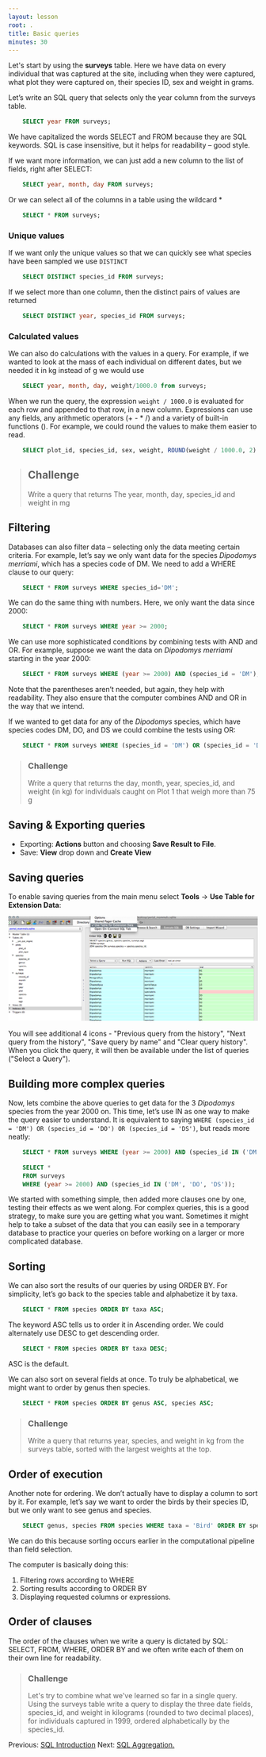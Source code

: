 ```yaml
---
layout: lesson
root: .
title: Basic queries
minutes: 30
---
```



Let's start by using the **surveys** table.
Here we have data on every individual that was captured at the site,
including when they were captured, what plot they were captured on,
their species ID, sex and weight in grams.

Let’s write an SQL query that selects only the year column from the surveys
table.
```sql
    SELECT year FROM surveys;
```
We have capitalized the words SELECT and FROM because they are SQL keywords.
SQL is case insensitive, but it helps for readability – good style.

If we want more information, we can just add a new column to the list of fields,
right after SELECT:
```sql
    SELECT year, month, day FROM surveys;
```
Or we can select all of the columns in a table using the wildcard *
```sql
    SELECT * FROM surveys;
```
### Unique values

If we want only the unique values so that we can quickly see what species have
been sampled we use ``DISTINCT``
```sql
    SELECT DISTINCT species_id FROM surveys;
```
If we select more than one column, then the distinct pairs of values are
returned
```sql
    SELECT DISTINCT year, species_id FROM surveys;
```
### Calculated values

We can also do calculations with the values in a query.
For example, if we wanted to look at the mass of each individual
on different dates, but we needed it in kg instead of g we would use
```sql
    SELECT year, month, day, weight/1000.0 from surveys;
```
When we run the query, the expression `weight / 1000.0` is evaluated for each row
and appended to that row, in a new column.  Expressions can use any fields, any
arithmetic operators (+ - * /) and a variety of built-in functions (). For
example, we could round the values to make them easier to read.
```sql
    SELECT plot_id, species_id, sex, weight, ROUND(weight / 1000.0, 2) FROM surveys;
```
> ## Challenge
>
> Write a query that returns The year, month, day, species_id and weight in mg

Filtering
---------

Databases can also filter data – selecting only the data meeting certain
criteria.  For example, let’s say we only want data for the species _Dipodomys
merriami_, which has a species code of DM.  We need to add a WHERE clause to our
query:
```sql
    SELECT * FROM surveys WHERE species_id='DM';
```
We can do the same thing with numbers.
Here, we only want the data since 2000:
```sql
    SELECT * FROM surveys WHERE year >= 2000;
```
We can use more sophisticated conditions by combining tests with AND and OR.
For example, suppose we want the data on _Dipodomys merriami_ starting in the year
2000:
```sql
    SELECT * FROM surveys WHERE (year >= 2000) AND (species_id = 'DM');
```
Note that the parentheses aren’t needed, but again, they help with readability.
They also ensure that the computer combines AND and OR in the way that we
intend.

If we wanted to get data for any of the _Dipodomys_ species,
which have species codes DM, DO, and DS we could combine the tests using OR:
```sql
    SELECT * FROM surveys WHERE (species_id = 'DM') OR (species_id = 'DO') OR (species_id = 'DS');
```
> ### Challenge
>
> Write a query that returns the day, month, year, species_id, and
> weight (in kg) for individuals caught on Plot 1 that weigh more than 75 g


Saving & Exporting queries
--------------------------

* Exporting:  **Actions** button and choosing **Save Result to File**.
* Save: **View** drop down and **Create View**


Saving queries
--------------------------------------
To enable saving queries from the main menu select **Tools** -> **Use Table for Extension Data**:

![Saving queries](img/saving_query.png)

You will see additional 4 icons - "Previous query from the history", "Next query from the history", "Save query by name" and "Clear query history". When you click the query, it will then be available under the list of queries ("Select a Query").

Building more complex queries
-----------------------------

Now, lets combine the above queries to get data for the 3 _Dipodomys_ species from
the year 2000 on.  This time, let’s use IN as one way to make the query easier
to understand.  It is equivalent to saying `WHERE (species_id = 'DM') OR (species_id
= 'DO') OR (species_id = 'DS')`, but reads more neatly:
```sql
    SELECT * FROM surveys WHERE (year >= 2000) AND (species_id IN ('DM', 'DO', 'DS'));
```
```sql
    SELECT *
    FROM surveys
    WHERE (year >= 2000) AND (species_id IN ('DM', 'DO', 'DS'));
```
We started with something simple, then added more clauses one by one, testing
their effects as we went along.  For complex queries, this is a good strategy,
to make sure you are getting what you want.  Sometimes it might help to take a
subset of the data that you can easily see in a temporary database to practice
your queries on before working on a larger or more complicated database.


Sorting
-------

We can also sort the results of our queries by using ORDER BY.
For simplicity, let’s go back to the species table and alphabetize it by taxa.
```sql
    SELECT * FROM species ORDER BY taxa ASC;
```
The keyword ASC tells us to order it in Ascending order.
We could alternately use DESC to get descending order.
```sql
    SELECT * FROM species ORDER BY taxa DESC;
```
ASC is the default.

We can also sort on several fields at once.
To truly be alphabetical, we might want to order by genus then species.
```sql
    SELECT * FROM species ORDER BY genus ASC, species ASC;
```
> ### Challenge
>
> Write a query that returns year, species, and weight in kg from
> the surveys table, sorted with the largest weights at the top.


Order of execution
------------------

Another note for ordering. We don’t actually have to display a column to sort by
it.  For example, let’s say we want to order the birds by their species ID, but
we only want to see genus and species.
```sql
    SELECT genus, species FROM species WHERE taxa = 'Bird' ORDER BY species_id ASC;
```
We can do this because sorting occurs earlier in the computational pipeline than
field selection.

The computer is basically doing this:

1. Filtering rows according to WHERE
2. Sorting results according to ORDER BY
3. Displaying requested columns or expressions.


Order of clauses
----------------

The order of the clauses when we write a query is dictated by SQL: SELECT, FROM, WHERE, ORDER BY
and we often write each of them on their own line for readability.


> ### Challenge
>
> Let's try to combine what we've learned so far in a single
> query.  Using the surveys table write a query to display the three date fields,
> species\_id, and weight in kilograms (rounded to two decimal places), for
> individuals captured in 1999, ordered alphabetically by the species\_id.




Previous: [SQL Introduction](00-sql-introduction.html) Next: [SQL Aggregation.](02-sql-aggregation.html)
